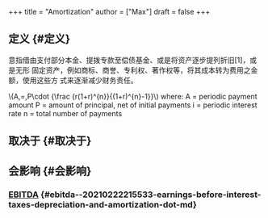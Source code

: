 +++
title = "Amortization"
author = ["Max"]
draft = false
+++

## 定义 {#定义}

意指借由支付部分本金、提拨专款至偿债基金、或是将资产逐步提列折旧[1]，或是无形
固定资产，例如商标、商誉、专利权、著作权等，将其成本转为费用之金额，使用这些方
式来逐渐减少财务责任。

\\(A\,=\,P\cdot {\frac  {r(1+r)^{n}}{(1+r)^{n}-1}}\\)
where:
A	=	periodic payment amount
P	=	amount of principal, net of initial payments
i	=	periodic interest rate
n	=	total number of payments


## 取决于 {#取决于}


## 会影响 {#会影响}


### [EBITDA](20210222215533-earnings_before_interest_taxes_depreciation_and_amortization.md) {#ebitda--20210222215533-earnings-before-interest-taxes-depreciation-and-amortization-dot-md}
